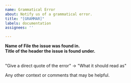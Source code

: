 ```yaml
---
name: Grammatical Error
about: Notify us of a grammatical error.
title: "[GRAMMAR]"
labels: documentation
assignees: ''

---
```


**Name of File the issue was found in.**
<br>**Title of the header the issue is found under.**

<br>"Give a direct quote of the error" -> "What it should read as"

Any other context or comments that may be helpful.
